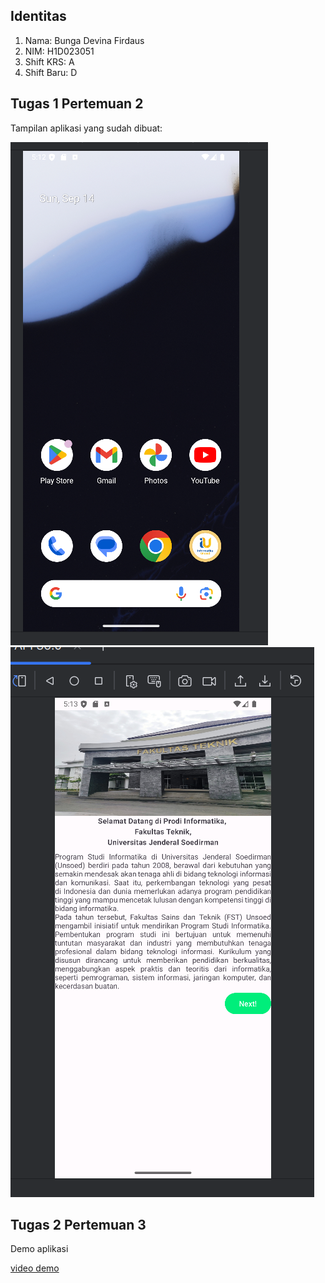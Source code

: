 ## Identitas
1. Nama: Bunga Devina Firdaus  
2. NIM: H1D023051  
3. Shift KRS: A  
4. Shift Baru: D  

## Tugas 1 Pertemuan 2
Tampilan aplikasi yang sudah dibuat:  

![Tampilan 1](tampilan1.png)  
![Tampilan 2](tampilan2.png)

## Tugas 2 Pertemuan 3
Demo aplikasi

[video demo](https://github.com/user-attachments/assets/07fb64e1-2750-4de2-a6f7-cfb2fa81a9f7)

